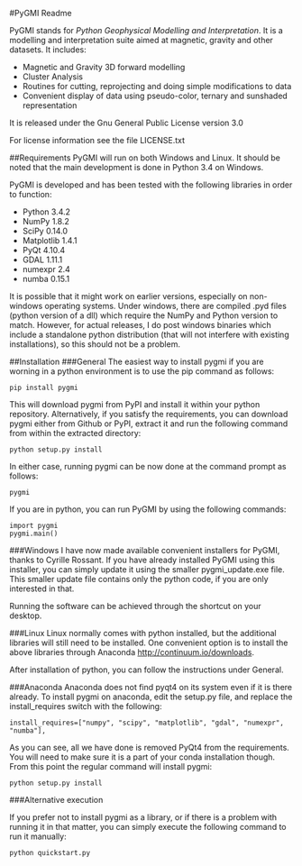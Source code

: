#PyGMI Readme

PyGMI stands for *Python Geophysical Modelling and Interpretation*. It is a modelling and interpretation suite aimed at magnetic, gravity and other datasets. It includes:
* Magnetic and Gravity 3D forward modelling
* Cluster Analysis
* Routines for cutting, reprojecting and doing simple modifications to data
* Convenient display of data using pseudo-color, ternary and sunshaded representation

It is released under the Gnu General Public License version 3.0

For license information see the file LICENSE.txt

##Requirements
PyGMI will run on both Windows and Linux. It should be noted that the main development is done in Python 3.4 on Windows.

PyGMI is developed and has been tested with the following libraries in order to function:

* Python 3.4.2
* NumPy 1.8.2
* SciPy 0.14.0
* Matplotlib 1.4.1
* PyQt 4.10.4
* GDAL 1.11.1
* numexpr 2.4
* numba 0.15.1

It is possible that it might work on earlier versions, especially on non-windows operating systems. Under windows, there are compiled .pyd files (python version of a dll) which require the NumPy and Python version to match. However, for actual releases, I do post windows binaries which include a standalone python distribution (that will not interfere with existing installations), so this should not be a problem.

##Installation
###General
The easiest way to install pygmi if you are worning in a python environment is to use the pip command as follows:

	pip install pygmi

This will download pygmi from PyPI and install it within your python repository. Alternatively, if you satisfy the requirements, you can download pygmi either from Github or PyPI, extract it and run the following command from within the extracted directory:

	python setup.py install

In either case, running pygmi can be now done at the command prompt as follows:

	pygmi

If you are in python, you can run PyGMI by using the following commands:

	import pygmi
	pygmi.main()


###Windows
I have now made available convenient installers for PyGMI, thanks to Cyrille Rossant. If you have already installed PyGMI using this installer, you can simply update it using the smaller pygmi_update.exe file. This smaller update file contains only the python code, if you are only interested in that.

Running the software can be achieved through the shortcut on your desktop.

###Linux
Linux normally comes with python installed, but the additional libraries will still need to be installed. One convenient option is to install the above libraries through Anaconda <http://continuum.io/downloads>.

After installation of python, you can follow the instructions under General.

###Anaconda
Anaconda does not find pyqt4 on its system even if it is there already. To install pygmi on anaconda, edit the setup.py file, and replace the install_requires switch with the following:

	install_requires=["numpy", "scipy", "matplotlib", "gdal", "numexpr", "numba"],

As you can see, all we have done is removed PyQt4 from the requirements. You will need to make sure it is a part of your conda installation though. From this point the regular command will install pygmi:

	python setup.py install

###Alternative execution

If you prefer not to install pygmi as a library, or if there is a problem with running it in that matter, you can simply execute the following command to run it manually:

	python quickstart.py

